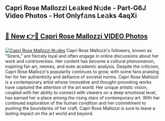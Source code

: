 ## Capri Rose Mallozzi Le𝚊ked N𝚞de - Part-G6J Video Photos - Hot Onlyf𝚊ns Le𝚊ks 4aqXi

# <h2><a href="http://ac19016.deff.icu/?id=Capri+Rose+Mallozzi">🔗 New 👉🔴 Capri Rose Mallozzi VIDEO Photos</a></h2>

[![Capri Rose Mallozzi N𝚞des](https://i.imgur.com/rIISA9y.gif)](http://ac19016.deff.icu/?id=Capri+Rose+Mallozzi)
Capri Rose Mallozzi's followers, known as "Sirens," are fiercely loyal and often engage in online discussions about her work and controversies. Her content has become a cultural phenomenon, inspiring fan art, memes, and even academic analysis. Despite the criticism, Capri Rose Mallozzi's popularity continues to grow, with some fans praising her for her authenticity and defiance of societal norms. Capri Rose Mallozzi is a contemporary artist whose innovative and thought-provoking works have captured the attention of the art world. Her unique artistic vision, coupled with her ability to connect with viewers on a deep emotional level, has earned her a place among the rising stars of contemporary art. With her continued exploration of the human condition and her commitment to pushing the boundaries of her craft, Capri Rose Mallozzi is sure to leave a lasting impact on the art world and beyond.
